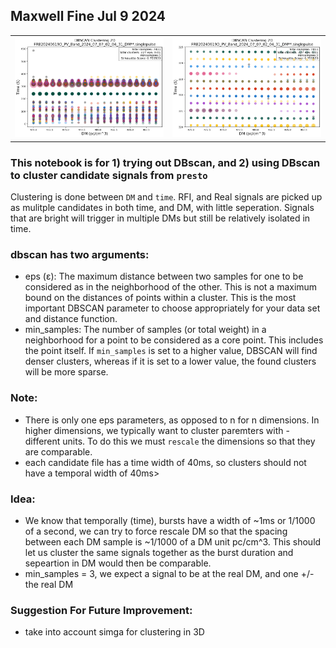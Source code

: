 ## Maxwell Fine Jul 9 2024

<table>
  <tr>
    <td style="text-align: center;">
      <img src="https://github.com/afinemax/Astron_2024/blob/main/dbscan_clustering/DBscan_clustering_final_v1.png" alt="Resulting Plot" width="500">
    </td>
    <td style="text-align: center;">
      <img src="https://github.com/afinemax/Astron_2024/blob/main/dbscan_clustering/DBscan_clustering_final_v1_zoom.png" alt="Zoom in on Resulting plot" width="500">
    </td>
  </tr>
</table>


### This notebook is for 1) trying out DBscan, and 2) using DBscan to cluster candidate signals from `presto`

Clustering is done between `DM` and `time`. RFI, and Real signals are picked up as mulitple candidates in both time, and DM, with little seperation. Signals that are bright will trigger in multiple DMs but still be relatively isolated in time. 


### dbscan has two arguments:
- eps (ε): The maximum distance between two samples for one to be considered as in the neighborhood of the other. This is not a maximum bound on the distances of points within a cluster. This is the most important DBSCAN parameter to choose appropriately for your data set and distance function.
- min_samples: The number of samples (or total weight) in a neighborhood for a point to be considered as a core point. This includes the point itself. If `min_samples` is set to a higher value, DBSCAN will find denser clusters, whereas if it is set to a lower value, the found clusters will be more sparse.

### Note:
- There is only one eps parameters, as opposed to n for n dimensions. In higher dimensions, we typically want to cluster paremters with - different units. To do this we must `rescale` the dimensions so that they are comparable.
- each candidate file has a time width of 40ms, so clusters should not have a temporal width of 40ms>  


### Idea:
- We know that temporally (time), bursts have a width of ~1ms or 1/1000 of a second, we can try to force rescale DM so that the spacing between each DM sample is ~1/1000 of a DM unit pc/cm^3. This should let us cluster the same signals together as the burst duration and sepeartion in DM would then be comparable.
- min_samples = 3, we expect a signal to be at the real DM, and one +/- the real DM


### Suggestion For Future Improvement:
- take into account simga for clustering in 3D



